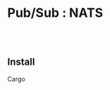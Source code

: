 
# Pub/Sub : NATS 




<!--------------------------------------------------------------------------------- Install -->
<br><br>

## Install
Cargo
```bash
```





<!--------------------------------------------------------------------------------- Links -->
[crates]: https://crates.io/crates/axum
[docs]: https://docs.rs/axum/0.8.4/axum/
[github]: https://github.com/tokio-rs/axum
